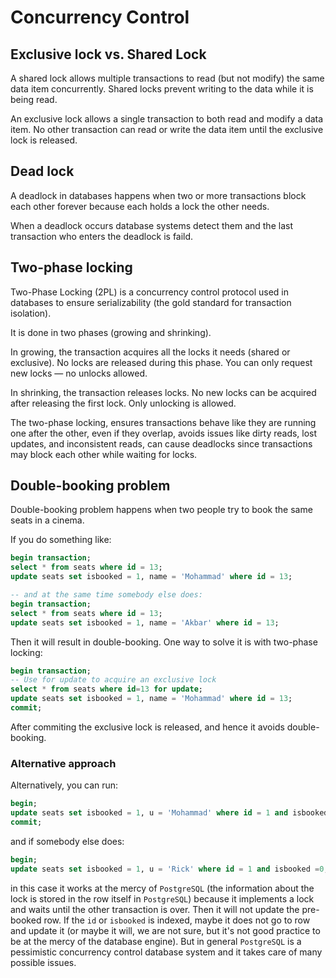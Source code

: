 # Concurrency Control

## Exclusive lock vs. Shared Lock

A shared lock allows multiple transactions to read (but not modify) the same data item concurrently. Shared locks prevent writing to the data while it is being read.

An exclusive lock allows a single transaction to both read and modify a data item. No other transaction can read or write the data item until the exclusive lock is released.

## Dead lock

A deadlock in databases happens when two or more transactions block each other forever because each holds a lock the other needs.

When a deadlock occurs database systems detect them and the last transaction who enters the deadlock is faild.

## Two-phase locking

Two-Phase Locking (2PL) is a concurrency control protocol used in databases to ensure serializability (the gold standard for transaction isolation).

It is done in two phases (growing and shrinking). 

In growing, the transaction acquires all the locks it needs (shared or exclusive). No locks are released during this phase. You can only request new locks — no unlocks allowed.

In shrinking, the transaction releases locks. No new locks can be acquired after releasing the first lock. Only unlocking is allowed.

The two-phase locking, ensures transactions behave like they are running one after the other, even if they overlap, avoids issues like dirty reads, lost updates, and inconsistent reads, can cause deadlocks since transactions may block each other while waiting for locks.

## Double-booking problem

Double-booking problem happens when two people try to book the same seats in a cinema.

If you do something like:
```sql
begin transaction;
select * from seats where id = 13;
update seats set isbooked = 1, name = 'Mohammad' where id = 13;

-- and at the same time somebody else does:
begin transaction;
select * from seats where id = 13;
update seats set isbooked = 1, name = 'Akbar' where id = 13;
```
Then it will result in double-booking. One way to solve it is with two-phase locking:

```sql
begin transaction;
-- Use for update to acquire an exclusive lock
select * from seats where id=13 for update;
update seats set isbooked = 1, name = 'Mohammad' where id = 13;
commit;
```

After commiting the exclusive lock is released, and hence it avoids double-booking.

### Alternative approach

Alternatively, you can run:

```sql
begin;
update seats set isbooked = 1, u = 'Mohammad' where id = 1 and isbooked =0;
commit;
```

and if somebody else does:

```sql
begin;
update seats set isbooked = 1, u = 'Rick' where id = 1 and isbooked =0;
```

in this case it works at the mercy of `PostgreSQL` (the information about the lock is stored in the row itself in `PostgreSQL`) because it implements a lock and waits until the other transaction is over. Then it will not update the pre-booked row. If the `id` or `isbooked` is indexed, maybe it does not go to row and update it (or maybe it will, we are not sure, but it's not good practice to be at the mercy of the database engine). But in general `PostgreSQL` is a pessimistic concurrency control database system and it takes care of many possible issues.
